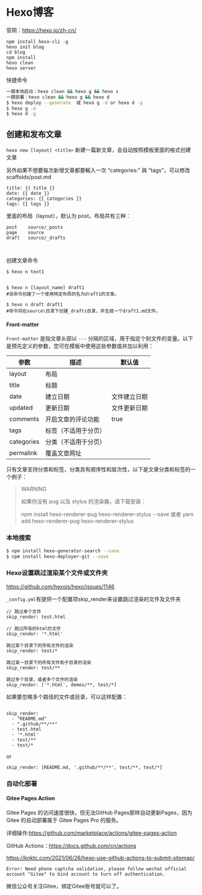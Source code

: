 # Hexo博客

官网：https://hexo.io/zh-cn/

```
npm install hexo-cli -g
hexo init blog
cd blog
npm install
hexo clean
hexo server
```

快捷命令

```sh
一键本地启动：hexo clean && hexo g && hexo s
一键部署：hexo clean && hexo g && hexo d
$ hexo deploy --generate  或 hexo g -d or hexo d -g
$ hexo g -d
$ hexo d -g
```

## 创建和发布文章

`hexo new [layout] <title>`
新建一篇新文章，会自动按照模板里面的格式创建文章

另外如果不想要每次新增文章都要輸入一次 “categories:” 與 “tags”，可以修改 scaffolds/post.md

```
title: {{ title }}
date: {{ date }}
categories: {{ categories }}
tags: {{ tags }}
```

里面的布局（layout），默认为 post，布局共有三种：

```
post	source/_posts
page	source
draft	source/_drafts



```

创建文章命令

```
$ hexo n text1


$ hexo n [layout_name] draft1 
#该命令创建了一个使用特定布局的名为draft1的文章。

$ hexo n draft draft1
#命令将在source\目录下创建_drafts目录，并生成一个draft1.md文件。
```



#### Front-matter

`Front-matter` 是指文章头部以 `---` 分隔的区域，用于指定个别文件的变量。以下是预先定义的参数，您可在模板中使用这些参数值并加以利用：

| 参数       | 描述                 | 默认值       |
| ---------- | -------------------- | ------------ |
| layout     | 布局                 |              |
| title      | 标题                 |              |
| date       | 建立日期             | 文件建立日期 |
| updated    | 更新日期             | 文件更新日期 |
| comments   | 开启文章的评论功能   | true         |
| tags       | 标签（不适用于分页） |              |
| categories | 分类（不适用于分页） |              |
| permalink  | 覆盖文章网址         |              |

只有文章支持分类和标签，分类具有顺序性和层次性，以下是文章分类和标签的一个例子：







> WARNING
>
> 如果你没有 pug 以及 stylus 的渲染器，请下载安装：
>
> npm install hexo-renderer-pug hexo-renderer-stylus --save 或者
> yarn add hexo-renderer-pug hexo-renderer-stylus

### 本地搜索

```sh
$ npm install hexo-generator-search --save
$ npm install hexo-deployer-git --save
```



### Hexo设置跳过渲染某个文件或文件夹

https://github.com/hexojs/hexo/issues/1146

`_config.yml`有提供一个配置项skip_render来设置跳过渲染的文件及文件夹

```
// 跳过单个文件
skip_render: test.html

// 跳过所有的html的文件
skip_render: '*.html'

跳过某个目录下的所有文件的渲染
skip_render: test/*

跳过某一目录下的所有文件和子目录的渲染
skip_render: test/**

跳过多个目录，或者多个文件的渲染
skip_render: ['*.html', demos/**, test/*]
```



如果要忽略多个路径的文件或目录，可以这样配置：

```

skip_render:
  - "README.md"
  - ".github/**/**"
  - test.html
  - '*.html'
  - test/**
  - test/*
```

or

```
skip_render: [README.md, '.github/**/**', test/**, test/*]
```



### 自动化部署

#### Gitee Pages Action

Gitee Pages 的访问速度很快，但无法GitHub Pages那样自动更新Pages，因为 Gitee 的自动部署属于 Gitee Pages Pro 的服务。

详细操作:https://github.com/marketplace/actions/gitee-pages-action

GitHub Actions：https://docs.github.com/cn/actions

https://knktc.com/2021/06/26/hexo-use-github-actions-to-submit-sitemap/

`Error: Need phone captcha validation, please follow wechat official account "Gitee" to bind account to turn off authentication.`

微信公众号关注Gitee，绑定Gitee账号就可以了。



